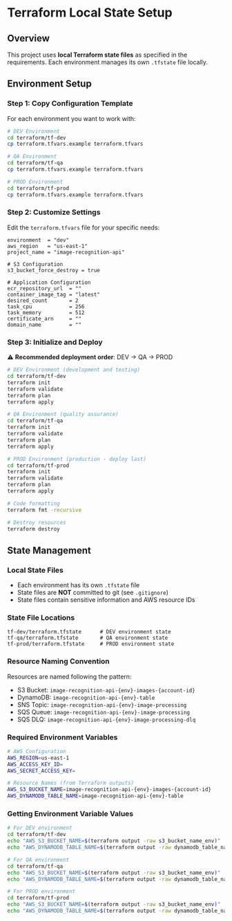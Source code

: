 # Terraform Local State Setup

## Overview

This project uses **local Terraform state files** as specified in the requirements. Each environment manages its own `.tfstate` file locally.

## Environment Setup

### Step 1: Copy Configuration Template

For each environment you want to work with:

```bash
# DEV Environment
cd terraform/tf-dev
cp terraform.tfvars.example terraform.tfvars

# QA Environment
cd terraform/tf-qa
cp terraform.tfvars.example terraform.tfvars

# PROD Environment
cd terraform/tf-prod
cp terraform.tfvars.example terraform.tfvars
```

### Step 2: Customize Settings

Edit the `terraform.tfvars` file for your specific needs:

```hcl
environment  = "dev"
aws_region   = "us-east-1"
project_name = "image-recognition-api"

# S3 Configuration
s3_bucket_force_destroy = true

# Application Configuration
ecr_repository_url  = ""
container_image_tag = "latest"
desired_count       = 2
task_cpu            = 256
task_memory         = 512
certificate_arn     = ""
domain_name         = ""
```

### Step 3: Initialize and Deploy

⚠️ **Recommended deployment order**: DEV → QA → PROD

```bash
# DEV Environment (development and testing)
cd terraform/tf-dev
terraform init
terraform validate
terraform plan
terraform apply

# QA Environment (quality assurance)
cd terraform/tf-qa
terraform init
terraform validate
terraform plan
terraform apply

# PROD Environment (production - deploy last)
cd terraform/tf-prod
terraform init
terraform validate
terraform plan
terraform apply
```

```bash
# Code formatting
terraform fmt -recursive
```

```bash
# Destroy resources
terraform destroy
```

## State Management

### Local State Files

- Each environment has its own `.tfstate` file
- State files are **NOT** committed to git (see `.gitignore`)
- State files contain sensitive information and AWS resource IDs

### State File Locations

```text
tf-dev/terraform.tfstate      # DEV environment state
tf-qa/terraform.tfstate       # QA environment state
tf-prod/terraform.tfstate     # PROD environment state
```

### Resource Naming Convention

Resources are named following the pattern:

- S3 Bucket: `image-recognition-api-{env}-images-{account-id}`
- DynamoDB: `image-recognition-api-{env}-table`
- SNS Topic: `image-recognition-api-{env}-image-processing`
- SQS Queue: `image-recognition-api-{env}-image-processing`
- SQS DLQ: `image-recognition-api-{env}-image-processing-dlq`

### Required Environment Variables

```bash
# AWS Configuration
AWS_REGION=us-east-1
AWS_ACCESS_KEY_ID=
AWS_SECRET_ACCESS_KEY=

# Resource Names (from Terraform outputs)
AWS_S3_BUCKET_NAME=image-recognition-api-{env}-images-{account-id}
AWS_DYNAMODB_TABLE_NAME=image-recognition-api-{env}-table
```

### Getting Environment Variable Values

```bash
# For DEV environment
cd terraform/tf-dev
echo "AWS_S3_BUCKET_NAME=$(terraform output -raw s3_bucket_name_env)"
echo "AWS_DYNAMODB_TABLE_NAME=$(terraform output -raw dynamodb_table_name_env)"

# For QA environment
cd terraform/tf-qa
echo "AWS_S3_BUCKET_NAME=$(terraform output -raw s3_bucket_name_env)"
echo "AWS_DYNAMODB_TABLE_NAME=$(terraform output -raw dynamodb_table_name_env)"

# For PROD environment
cd terraform/tf-prod
echo "AWS_S3_BUCKET_NAME=$(terraform output -raw s3_bucket_name_env)"
echo "AWS_DYNAMODB_TABLE_NAME=$(terraform output -raw dynamodb_table_name_env)"
```
